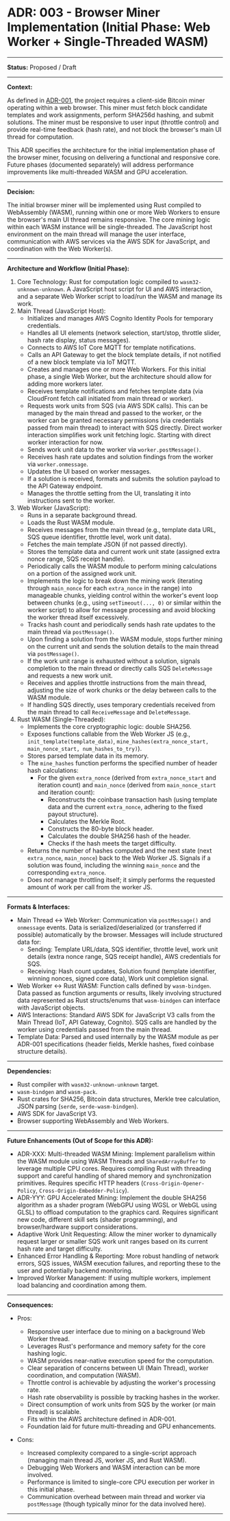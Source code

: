 # ADR: 003 - Browser Miner Implementation (Initial Phase: Web Worker + Single-Threaded WASM)

---

**Status:** Proposed / Draft

---

**Context:**

As defined in [ADR-001](./ADR-001-candidate-block-publishing-and-notification.md), the project requires a client-side Bitcoin miner operating within a web browser. This miner must fetch block candidate templates and work assignments, perform SHA256d hashing, and submit solutions. The miner must be responsive to user input (throttle control) and provide real-time feedback (hash rate), and not block the browser's main UI thread for computation.

This ADR specifies the architecture for the initial implementation phase of the browser miner, focusing on delivering a functional and responsive core. Future phases (documented separately) will address performance improvements like multi-threaded WASM and GPU acceleration.

---

**Decision:**

The initial browser miner will be implemented using Rust compiled to WebAssembly (WASM), running within one or more Web Workers to ensure the browser's main UI thread remains responsive. The core mining logic within each WASM instance will be single-threaded. The JavaScript host environment on the main thread will manage the user interface, communication with AWS services via the AWS SDK for JavaScript, and coordination with the Web Worker(s).

---

**Architecture and Workflow (Initial Phase):**

1.  Core Technology: Rust for computation logic compiled to `wasm32-unknown-unknown`. A JavaScript host script for UI and AWS interaction, and a separate Web Worker script to load/run the WASM and manage its work.
2.  Main Thread (JavaScript Host):
    *   Initializes and manages AWS Cognito Identity Pools for temporary credentials.
    *   Handles all UI elements (network selection, start/stop, throttle slider, hash rate display, status messages).
    *   Connects to AWS IoT Core MQTT for template notifications.
    *   Calls an API Gateway to get the block template details, if not notified of a new block template via IoT MQTT.
    *   Creates and manages one or more Web Workers. For this initial phase, a single Web Worker, but the architecture should allow for adding more workers later.
    *   Receives template notifications and fetches template data (via CloudFront fetch call initiated from main thread or worker).
    *   Requests work units from SQS (via AWS SDK calls). This can be managed by the main thread and passed to the worker, or the worker can be granted necessary permissions (via credentials passed from main thread) to interact with SQS directly. Direct worker interaction simplifies work unit fetching logic. Starting with direct worker interaction for now.
    *   Sends work unit data to the worker via `worker.postMessage()`.
    *   Receives hash rate updates and solution findings from the worker via `worker.onmessage`.
    *   Updates the UI based on worker messages.
    *   If a solution is received, formats and submits the solution payload to the API Gateway endpoint.
    *   Manages the throttle setting from the UI, translating it into instructions sent to the worker.
3.  Web Worker (JavaScript):
    *   Runs in a separate background thread.
    *   Loads the Rust WASM module.
    *   Receives messages from the main thread (e.g., template data URL, SQS queue identifier, throttle level, work unit data).
    *   Fetches the main template JSON (if not passed directly).
    *   Stores the template data and current work unit state (assigned extra nonce range, SQS receipt handle).
    *   Periodically calls the WASM module to perform mining calculations on a portion of the assigned work unit.
    *   Implements the logic to break down the mining work (iterating through `main_nonce` for each `extra_nonce` in the range) into manageable chunks, yielding control within the worker's event loop between chunks (e.g., using `setTimeout(..., 0)` or similar within the worker script) to allow for message processing and avoid blocking the worker thread itself excessively.
    *   Tracks hash count and periodically sends hash rate updates to the main thread via `postMessage()`.
    *   Upon finding a solution from the WASM module, stops further mining on the current unit and sends the solution details to the main thread via `postMessage()`.
    *   If the work unit range is exhausted without a solution, signals completion to the main thread or directly calls SQS `DeleteMessage` and requests a new work unit.
    *   Receives and applies throttle instructions from the main thread, adjusting the size of work chunks or the delay between calls to the WASM module.
    *   If handling SQS directly, uses temporary credentials received from the main thread to call `ReceiveMessage` and `DeleteMessage`.
4.  Rust WASM (Single-Threaded):
    *   Implements the core cryptographic logic: double SHA256.
    *   Exposes functions callable from the Web Worker JS (e.g., `init_template(template_data)`, `mine_hashes(extra_nonce_start, main_nonce_start, num_hashes_to_try)`).
    *   Stores parsed template data in its memory.
    *   The `mine_hashes` function performs the specified number of header hash calculations:
        *   For the given `extra_nonce` (derived from `extra_nonce_start` and iteration count) and `main_nonce` (derived from `main_nonce_start` and iteration count):
            *   Reconstructs the coinbase transaction hash (using template data and the current `extra_nonce`, adhering to the fixed payout structure).
            *   Calculates the Merkle Root.
            *   Constructs the 80-byte block header.
            *   Calculates the double SHA256 hash of the header.
            *   Checks if the hash meets the target difficulty.
    *   Returns the number of hashes computed and the next state (next `extra_nonce`, `main_nonce`) back to the Web Worker JS. Signals if a solution was found, including the winning `main_nonce` and the corresponding `extra_nonce`.
    *   Does *not* manage throttling itself; it simply performs the requested amount of work per call from the worker JS.

---

**Formats & Interfaces:**

*   Main Thread <-> Web Worker: Communication via `postMessage()` and `onmessage` events. Data is serialized/deserialized (or transferred if possible) automatically by the browser. Messages will include structured data for:
    *   Sending: Template URL/data, SQS identifier, throttle level, work unit details (extra nonce range, SQS receipt handle), AWS credentials for SQS.
    *   Receiving: Hash count updates, Solution found (template identifier, winning nonces, signed core data), Work unit completion signal.
*   Web Worker <-> Rust WASM: Function calls defined by `wasm-bindgen`. Data passed as function arguments or results, likely involving structured data represented as Rust structs/enums that `wasm-bindgen` can interface with JavaScript objects.
*   AWS Interactions: Standard AWS SDK for JavaScript V3 calls from the Main Thread (IoT, API Gateway, Cognito). SQS calls are handled by the worker using credentials passed from the main thread.
*   Template Data: Parsed and used internally by the WASM module as per ADR-001 specifications (header fields, Merkle hashes, fixed coinbase structure details).

---

**Dependencies:**

*   Rust compiler with `wasm32-unknown-unknown` target.
*   `wasm-bindgen` and `wasm-pack`.
*   Rust crates for SHA256, Bitcoin data structures, Merkle tree calculation, JSON parsing (`serde`, `serde-wasm-bindgen`).
*   AWS SDK for JavaScript V3.
*   Browser supporting WebAssembly and Web Workers.

---

**Future Enhancements (Out of Scope for this ADR):**

*   ADR-XXX: Multi-threaded WASM Mining: Implement parallelism within the WASM module using WASM Threads and `SharedArrayBuffer` to leverage multiple CPU cores. Requires compiling Rust with threading support and careful handling of shared memory and synchronization primitives. Requires specific HTTP headers (`Cross-Origin-Opener-Policy`, `Cross-Origin-Embedder-Policy`).
*   ADR-YYY: GPU Accelerated Mining: Implement the double SHA256 algorithm as a shader program (WebGPU using WGSL or WebGL using GLSL) to offload computation to the graphics card. Requires significant new code, different skill sets (shader programming), and browser/hardware support considerations.
*   Adaptive Work Unit Requesting: Allow the miner worker to dynamically request larger or smaller SQS work unit ranges based on its current hash rate and target difficulty.
*   Enhanced Error Handling & Reporting: More robust handling of network errors, SQS issues, WASM execution failures, and reporting these to the user and potentially backend monitoring.
*   Improved Worker Management: If using multiple workers, implement load balancing and coordination among them.

---

**Consequences:**

*   Pros:
    *   Responsive user interface due to mining on a background Web Worker thread.
    *   Leverages Rust's performance and memory safety for the core hashing logic.
    *   WASM provides near-native execution speed for the computation.
    *   Clear separation of concerns between UI (Main Thread), worker coordination, and computation (WASM).
    *   Throttle control is achievable by adjusting the worker's processing rate.
    *   Hash rate observability is possible by tracking hashes in the worker.
    *   Direct consumption of work units from SQS by the worker (or main thread) is scalable.
    *   Fits within the AWS architecture defined in ADR-001.
    *   Foundation laid for future multi-threading and GPU enhancements.

*   Cons:
    *   Increased complexity compared to a single-script approach (managing main thread JS, worker JS, and Rust WASM).
    *   Debugging Web Workers and WASM interaction can be more involved.
    *   Performance is limited to single-core CPU execution per worker in this initial phase.
    *   Communication overhead between main thread and worker via `postMessage` (though typically minor for the data involved here).

---

